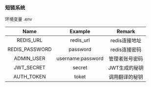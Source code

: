 ### 短链系统

环境变量 .env

|      Name      |      Example      |     Remark     |
| :------------: | :---------------: | :------------: |
|   REDIS_URL    |     redis_url     | redis连接地址  |
| REDIS_PASSWORD |     password      | redis连接密码  |
|   ADMIN_USER   | username:password | 管理者账号密码 |
|   JWT_SECRET   |      secret       | JWT生成的秘钥  |
|   AUTH_TOKEN   |       toket       | 调用翻译的秘钥 |
